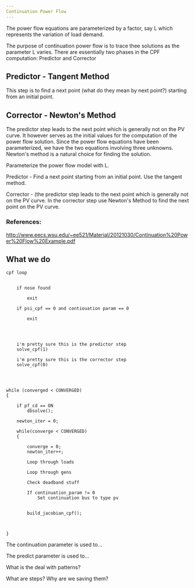 ```yaml
---
Continuation Power Flow
---
```


The power flow equations are parameterized by a factor, say L which represents the variation of load demand.  

The purpose of continuation power flow is to trace thee solutions as the parameter L varies.  There are essentially two phases in the CPF computation: Predictor and Corrector

## Predictor - Tangent Method

This step is to find a next point (what do they mean by next point?) starting from an initial point.  


## Corrector - Newton's Method

The predictor step leads to the next point which is generally not on the PV curve.  It however serves as the initial values for the computation of the power flow solution.  Since the power flow equations have been parameterized, we have the two equations involving three unknowns.  Newton's method is a natural choice for finding the solution.

Parameterize the power flow model with L.

Predictor - Find a next point starting from an initial point.  Use the tangent method.

Corrector - (the predictor step leads to the next point which is generally not on the PV curve.  In the corrector step use Newton's Method to find the next point on the PV curve.

### References:

http://www.eecs.wsu.edu/~ee521/Material/20121030/Continuation%20Power%20Flow%20Example.pdf


## What we do


	cpf loop


		if nose found
			
			exit

		if psi_cpf == 0 and contiouation param == 0 

			exit

		


		i'm pretty sure this is the predictor step
		solve_cpf(1)

		i'm pretty sure this is the corrector step
		solve_cpf(0)




	while (converged < CONVERGED)
	{
	
		if pf_cd == ON
			dbsolve();

		newton_iter = 0;
		
		while(converge < CONVERGED)
		{

			converge = 0;
			newton_iter++;

			Loop through loads

			Loop through gens

			Check deadband stuff

			If continuation_param != 0
				Set continuation bus to type pv


			build_jacobian_cpf();

			
				
	}



The continuation parameter is used to...


The predict parameter is used to...


What is the deal with patterns?

What are steps?  Why are we saving them?
